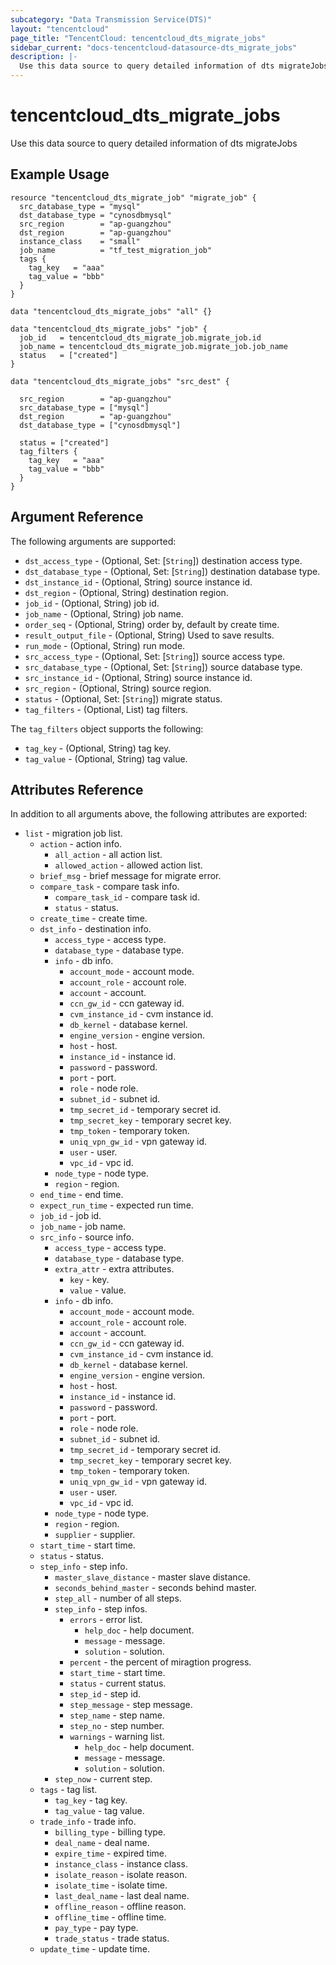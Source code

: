 ```yaml
---
subcategory: "Data Transmission Service(DTS)"
layout: "tencentcloud"
page_title: "TencentCloud: tencentcloud_dts_migrate_jobs"
sidebar_current: "docs-tencentcloud-datasource-dts_migrate_jobs"
description: |-
  Use this data source to query detailed information of dts migrateJobs
---
```


# tencentcloud_dts_migrate_jobs

Use this data source to query detailed information of dts migrateJobs

## Example Usage

```hcl
resource "tencentcloud_dts_migrate_job" "migrate_job" {
  src_database_type = "mysql"
  dst_database_type = "cynosdbmysql"
  src_region        = "ap-guangzhou"
  dst_region        = "ap-guangzhou"
  instance_class    = "small"
  job_name          = "tf_test_migration_job"
  tags {
    tag_key   = "aaa"
    tag_value = "bbb"
  }
}

data "tencentcloud_dts_migrate_jobs" "all" {}

data "tencentcloud_dts_migrate_jobs" "job" {
  job_id   = tencentcloud_dts_migrate_job.migrate_job.id
  job_name = tencentcloud_dts_migrate_job.migrate_job.job_name
  status   = ["created"]
}

data "tencentcloud_dts_migrate_jobs" "src_dest" {

  src_region        = "ap-guangzhou"
  src_database_type = ["mysql"]
  dst_region        = "ap-guangzhou"
  dst_database_type = ["cynosdbmysql"]

  status = ["created"]
  tag_filters {
    tag_key   = "aaa"
    tag_value = "bbb"
  }
}
```

## Argument Reference

The following arguments are supported:

* `dst_access_type` - (Optional, Set: [`String`]) destination access type.
* `dst_database_type` - (Optional, Set: [`String`]) destination database type.
* `dst_instance_id` - (Optional, String) source instance id.
* `dst_region` - (Optional, String) destination region.
* `job_id` - (Optional, String) job id.
* `job_name` - (Optional, String) job name.
* `order_seq` - (Optional, String) order by, default by create time.
* `result_output_file` - (Optional, String) Used to save results.
* `run_mode` - (Optional, String) run mode.
* `src_access_type` - (Optional, Set: [`String`]) source access type.
* `src_database_type` - (Optional, Set: [`String`]) source database type.
* `src_instance_id` - (Optional, String) source instance id.
* `src_region` - (Optional, String) source region.
* `status` - (Optional, Set: [`String`]) migrate status.
* `tag_filters` - (Optional, List) tag filters.

The `tag_filters` object supports the following:

* `tag_key` - (Optional, String) tag key.
* `tag_value` - (Optional, String) tag value.

## Attributes Reference

In addition to all arguments above, the following attributes are exported:

* `list` - migration job list.
  * `action` - action info.
    * `all_action` - all action list.
    * `allowed_action` - allowed action list.
  * `brief_msg` - brief message for migrate error.
  * `compare_task` - compare task info.
    * `compare_task_id` - compare task id.
    * `status` - status.
  * `create_time` - create time.
  * `dst_info` - destination info.
    * `access_type` - access type.
    * `database_type` - database type.
    * `info` - db info.
      * `account_mode` - account mode.
      * `account_role` - account role.
      * `account` - account.
      * `ccn_gw_id` - ccn gateway id.
      * `cvm_instance_id` - cvm instance id.
      * `db_kernel` - database kernel.
      * `engine_version` - engine version.
      * `host` - host.
      * `instance_id` - instance id.
      * `password` - password.
      * `port` - port.
      * `role` - node role.
      * `subnet_id` - subnet id.
      * `tmp_secret_id` - temporary secret id.
      * `tmp_secret_key` - temporary secret key.
      * `tmp_token` - temporary token.
      * `uniq_vpn_gw_id` - vpn gateway id.
      * `user` - user.
      * `vpc_id` - vpc id.
    * `node_type` - node type.
    * `region` - region.
  * `end_time` - end time.
  * `expect_run_time` - expected run time.
  * `job_id` - job id.
  * `job_name` - job name.
  * `src_info` - source info.
    * `access_type` - access type.
    * `database_type` - database type.
    * `extra_attr` - extra attributes.
      * `key` - key.
      * `value` - value.
    * `info` - db info.
      * `account_mode` - account mode.
      * `account_role` - account role.
      * `account` - account.
      * `ccn_gw_id` - ccn gateway id.
      * `cvm_instance_id` - cvm instance id.
      * `db_kernel` - database kernel.
      * `engine_version` - engine version.
      * `host` - host.
      * `instance_id` - instance id.
      * `password` - password.
      * `port` - port.
      * `role` - node role.
      * `subnet_id` - subnet id.
      * `tmp_secret_id` - temporary secret id.
      * `tmp_secret_key` - temporary secret key.
      * `tmp_token` - temporary token.
      * `uniq_vpn_gw_id` - vpn gateway id.
      * `user` - user.
      * `vpc_id` - vpc id.
    * `node_type` - node type.
    * `region` - region.
    * `supplier` - supplier.
  * `start_time` - start time.
  * `status` - status.
  * `step_info` - step info.
    * `master_slave_distance` - master slave distance.
    * `seconds_behind_master` - seconds behind master.
    * `step_all` - number of all steps.
    * `step_info` - step infos.
      * `errors` - error list.
        * `help_doc` - help document.
        * `message` - message.
        * `solution` - solution.
      * `percent` - the percent of miragtion progress.
      * `start_time` - start time.
      * `status` - current status.
      * `step_id` - step id.
      * `step_message` - step message.
      * `step_name` - step name.
      * `step_no` - step number.
      * `warnings` - warning list.
        * `help_doc` - help document.
        * `message` - message.
        * `solution` - solution.
    * `step_now` - current step.
  * `tags` - tag list.
    * `tag_key` - tag key.
    * `tag_value` - tag value.
  * `trade_info` - trade info.
    * `billing_type` - billing type.
    * `deal_name` - deal name.
    * `expire_time` - expired time.
    * `instance_class` - instance class.
    * `isolate_reason` - isolate reason.
    * `isolate_time` - isolate time.
    * `last_deal_name` - last deal name.
    * `offline_reason` - offline reason.
    * `offline_time` - offline time.
    * `pay_type` - pay type.
    * `trade_status` - trade status.
  * `update_time` - update time.




